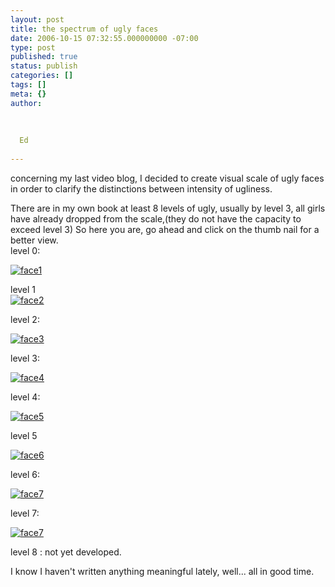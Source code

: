 ```yaml
---
layout: post
title: the spectrum of ugly faces
date: 2006-10-15 07:32:55.000000000 -07:00
type: post
published: true
status: publish
categories: []
tags: []
meta: {}
author:
  
  
  
  Ed
  
---
```

<p>concerning my last video blog, I decided to create  visual scale of ugly faces in order to clarify the distinctions between intensity of ugliness.</p>
<p>There are in my own book at least 8 levels of ugly, usually by level 3, all girls have already dropped from the scale,(they do not have the capacity to exceed level 3) So here you are, go ahead and click on the thumb nail for a better view.<br />
level 0:</p>
<p><a href="http://edchao.files.wordpress.com/2006/10/photo-38.jpg" title="face1"><img src="{{ site.baseurl }}/assets/photo-38.thumbnail.jpg" alt="face1" /></a></p>
<p>level  1<br />
<a href="http://edchao.files.wordpress.com/2006/10/photo-40.jpg" title="face2"><img src="{{ site.baseurl }}/assets/photo-40.thumbnail.jpg" alt="face2" /></a></p>
<p>level 2:</p>
<p><a href="http://edchao.files.wordpress.com/2006/10/photo-41.jpg" title="face3"><img src="{{ site.baseurl }}/assets/photo-41.thumbnail.jpg" alt="face3" /></a></p>
<p>level 3:</p>
<p><a href="http://edchao.files.wordpress.com/2006/10/photo-43.jpg" title="face4"><img src="{{ site.baseurl }}/assets/photo-43.thumbnail.jpg" alt="face4" /></a></p>
<p>level 4:</p>
<p><a href="http://edchao.files.wordpress.com/2006/10/photo-50.jpg" title="face5"><img src="{{ site.baseurl }}/assets/photo-50.thumbnail.jpg" alt="face5" /></a></p>
<p>level 5</p>
<p><a href="http://edchao.files.wordpress.com/2006/10/photo-49.jpg" title="face6"><img src="{{ site.baseurl }}/assets/photo-49.thumbnail.jpg" alt="face6" /></a></p>
<p>level 6:</p>
<p><a href="http://edchao.files.wordpress.com/2006/10/photo-46.jpg" title="face7"><img src="{{ site.baseurl }}/assets/photo-46.thumbnail.jpg" alt="face7" /></a></p>
<p>level  7:</p>
<p><a href="http://edchao.files.wordpress.com/2006/10/photo-52.jpg" title="face7"><img src="{{ site.baseurl }}/assets/photo-52.thumbnail.jpg" alt="face7" /></a></p>
<p>level 8 : not yet developed.</p>
<p>I know I haven't written anything meaningful lately, well... all in good time.</p>
